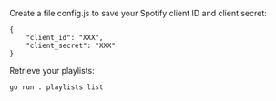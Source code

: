 
Create a file config.js to save your Spotify client ID and client secret:

```
{
    "client_id": "XXX",
    "client_secret": "XXX"
}
```

Retrieve your playlists:

```
go run . playlists list
```
